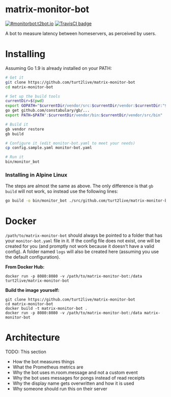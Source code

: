 # matrix-monitor-bot

[![#monitorbot:t2bot.io](https://img.shields.io/badge/matrix-%23monitorbot:t2bot.io-brightgreen.svg)](https://matrix.to/#/#monitorbot:t2bot.io)
[![TravisCI badge](https://travis-ci.org/turt2live/matrix-monitor-bot.svg?branch=master)](https://travis-ci.org/turt2live/matrix-monitor-bot)

A bot to measure latency between homeservers, as perceived by users.

# Installing

Assuming Go 1.9 is already installed on your PATH:
```bash
# Get it
git clone https://github.com/turt2live/matrix-monitor-bot
cd matrix-monitor-bot

# Set up the build tools
currentDir=$(pwd)
export GOPATH="$currentDir/vendor/src:$currentDir/vendor:$currentDir:"$GOPATH
go get github.com/constabulary/gb/...
export PATH=$PATH":$currentDir/vendor/bin:$currentDir/vendor/src/bin"

# Build it
gb vendor restore
gb build

# Configure it (edit monitor-bot.yaml to meet your needs)
cp config.sample.yaml monitor-bot.yaml

# Run it
bin/monitor_bot
```

### Installing in Alpine Linux

The steps are almost the same as above. The only difference is that `gb build` will not work, so instead use the following lines:
```bash
go build -o bin/monitor_bot ./src/github.com/turt2live/matrix-monitor-bot/cmd/monitor_bot/
```

# Docker

`/path/to/matrix-monitor-bot` should always be pointed to a folder that has your `monitor-bot.yaml` file in it. If the config
file does not exist, one will be created for you (and promptly not work because it doesn't have a valid config). A folder
named `logs` will also be created here (assuming you use the default configuration).


**From Docker Hub:**
```
docker run -p 8080:8080 -v /path/to/matrix-monitor-bot:/data turt2live/matrix-monitor-bot
```


**Build the image yourself:**
```
git clone https://github.com/turt2live/matrix-monitor-bot
cd matrix-monitor-bot
docker build -t matrix-monitor-bot .
docker run -p 8080:8080 -v /path/to/matrix-monitor-bot:/data matrix-monitor-bot
```

# Architecture

TODO: This section
* How the bot measures things
* What the Prometheus metrics are
* Why the bot uses m.room.message and not a custom event
* Why the bot uses messages for pongs instead of read receipts
* Why the display name gets overwritten and how it is used
* Why someone should run this on their server
